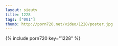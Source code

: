 ```yaml
--- 
layout: sieutv
title: 1228
tags: ["001"]
thumb: http://porn720.net/video/1228/poster.jpg
---
```

{% include porn720 key="1228" %} 
